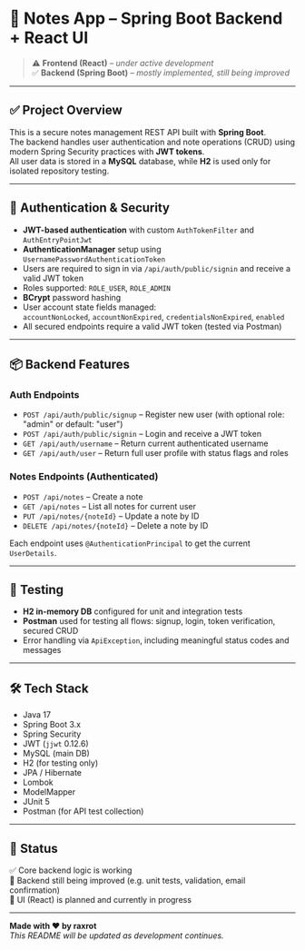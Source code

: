 # 🧠 Notes App – Spring Boot Backend + React UI

> ⚠️ **Frontend (React)** – _under active development_  
> ✅ **Backend (Spring Boot)** – _mostly implemented, still being improved_

---

## ✅ Project Overview

This is a secure notes management REST API built with **Spring Boot**.  
The backend handles user authentication and note operations (CRUD) using modern Spring Security practices with **JWT tokens**.  
All user data is stored in a **MySQL** database, while **H2** is used only for isolated repository testing.

---

## 🔐 Authentication & Security

- **JWT-based authentication** with custom `AuthTokenFilter` and `AuthEntryPointJwt`
- **AuthenticationManager** setup using `UsernamePasswordAuthenticationToken`
- Users are required to sign in via `/api/auth/public/signin` and receive a valid JWT token
- Roles supported: `ROLE_USER`, `ROLE_ADMIN`
- **BCrypt** password hashing
- User account state fields managed:  
  `accountNonLocked`, `accountNonExpired`, `credentialsNonExpired`, `enabled`
- All secured endpoints require a valid JWT token (tested via Postman)

---

## 📦 Backend Features

### Auth Endpoints
- `POST /api/auth/public/signup` – Register new user (with optional role: "admin" or default: "user")
- `POST /api/auth/public/signin` – Login and receive a JWT token
- `GET /api/auth/username` – Return current authenticated username
- `GET /api/auth/user` – Return full user profile with status flags and roles

### Notes Endpoints (Authenticated)
- `POST /api/notes` – Create a note
- `GET /api/notes` – List all notes for current user
- `PUT /api/notes/{noteId}` – Update a note by ID
- `DELETE /api/notes/{noteId}` – Delete a note by ID

Each endpoint uses `@AuthenticationPrincipal` to get the current `UserDetails`.

---

## 🧪 Testing

- **H2 in-memory DB** configured for unit and integration tests
- **Postman** used for testing all flows: signup, login, token verification, secured CRUD
- Error handling via `ApiException`, including meaningful status codes and messages

---

## 🛠 Tech Stack

- Java 17
- Spring Boot 3.x
- Spring Security
- JWT (`jjwt` 0.12.6)
- MySQL (main DB)
- H2 (for testing only)
- JPA / Hibernate
- Lombok
- ModelMapper
- JUnit 5
- Postman (for API test collection)

---

## 📌 Status

✅ Core backend logic is working  
🚧 Backend still being improved (e.g. unit tests, validation, email confirmation)  
🧱 UI (React) is planned and currently in progress

---

**Made with ❤️ by raxrot**  
_This README will be updated as development continues._